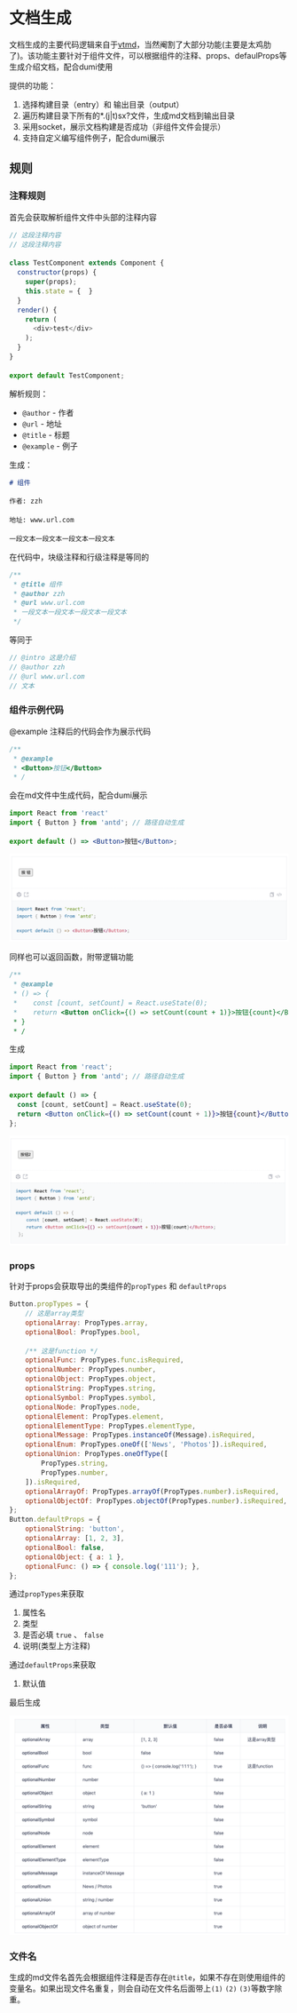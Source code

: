 # 文档生成

文档生成的主要代码逻辑来自于[vtmd](https://github.com/rywaroy/vtmd)，当然阉割了大部分功能(主要是太鸡肋了)。该功能主要针对于组件文件，可以根据组件的注释、props、defaulProps等生成介绍文档，配合dumi使用

提供的功能：

1. 选择构建目录（entry）和 输出目录（output）
2. 遍历构建目录下所有的*.(j|t)sx?文件，生成md文档到输出目录
3. 采用socket，展示文档构建是否成功（非组件文件会提示）
4. 支持自定义编写组件例子，配合dumi展示

## 规则

### 注释规则

首先会获取解析组件文件中头部的注释内容

```js
// 这段注释内容
// 这段注释内容

class TestComponent extends Component {
  constructor(props) {
    super(props);
    this.state = {  }
  }
  render() { 
    return (
      <div>test</div>
    );
  }
}

export default TestComponent;
```

解析规则：

* `@author` - 作者
* `@url` - 地址
* `@title` - 标题
* `@example` - 例子

生成：

```md
# 组件 

作者: zzh

地址: www.url.com

一段文本一段文本一段文本一段文本
```

在代码中，块级注释和行级注释是等同的

```js
/**
 * @title 组件
 * @author zzh
 * @url www.url.com
 * 一段文本一段文本一段文本一段文本
 */
```

等同于

```js
// @intro 这是介绍
// @author zzh
// @url www.url.com
// 文本
```

### 组件示例代码

@example 注释后的代码会作为展示代码

```js
/**
 * @example
 * <Button>按钮</Button>
 * /
```
会在md文件中生成代码，配合dumi展示

```jsx
import React from 'react'
import { Button } from 'antd'; // 路径自动生成

export default () => <Button>按钮</Button>;
```

![](images/document_01.png)

同样也可以返回函数，附带逻辑功能

```js
/**
 * @example
 * () => {
 *    const [count, setCount] = React.useState(0);
 *    return <Button onClick={() => setCount(count + 1)}>按钮{count}</Button>;
 * }
 * /
```

生成

```jsx
import React from 'react';
import { Button } from 'antd'; // 路径自动生成
    
export default () => {
  const [count, setCount] = React.useState(0);
  return <Button onClick={() => setCount(count + 1)}>按钮{count}</Button>;
};
```

![](images/document_02.png)

### props

针对于props会获取导出的类组件的`propTypes` 和 `defaultProps`

```js
Button.propTypes = {
    // 这是array类型
    optionalArray: PropTypes.array,
    optionalBool: PropTypes.bool,

    /** 这是function */
    optionalFunc: PropTypes.func.isRequired,
    optionalNumber: PropTypes.number,
    optionalObject: PropTypes.object,
    optionalString: PropTypes.string,
    optionalSymbol: PropTypes.symbol,
  	optionalNode: PropTypes.node,
  	optionalElement: PropTypes.element,
  	optionalElementType: PropTypes.elementType,
    optionalMessage: PropTypes.instanceOf(Message).isRequired,
    optionalEnum: PropTypes.oneOf(['News', 'Photos']).isRequired,
    optionalUnion: PropTypes.oneOfType([
        PropTypes.string,
        PropTypes.number,
    ]).isRequired,
    optionalArrayOf: PropTypes.arrayOf(PropTypes.number).isRequired,
    optionalObjectOf: PropTypes.objectOf(PropTypes.number).isRequired,
};
Button.defaultProps = {
    optionalString: 'button',
    optionalArray: [1, 2, 3],
    optionalBool: false,
    optionalObject: { a: 1 },
    optionalFunc: () => { console.log('111'); },
};
```

通过`propTypes`来获取

1. 属性名
2. 类型
3. 是否必填 `true` 、 `false`
4. 说明(类型上方注释)

通过`defaultProps`来获取

1. 默认值

最后生成

![](images/document_03.png)

### 文件名

生成的md文件名首先会根据组件注释是否存在`@title`，如果不存在则使用组件的变量名。如果出现文件名重复，则会自动在文件名后面带上`(1)` `(2)` `(3)`等数字除重。
